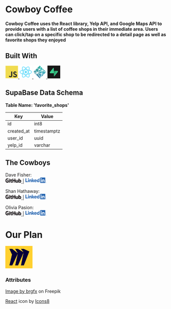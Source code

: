 # Cowboy Coffee

**Cowboy Coffee uses the React library, Yelp API, and Google Maps API to provide users with a list of coffee shops in their immediate area. Users can click/tap on a specific shop to be redirected to a detail page as well as favorite shops they enjoyed**

## Built With
<p align="left">
    <a href="https://developer.mozilla.org/en-US/docs/Web/JavaScript" target="_blank" rel="noreferrer"> 
        <img src="https://raw.githubusercontent.com/devicons/devicon/master/icons/javascript/javascript-original.svg" alt="javascript" width="40" height="40"/>
    </a>
    <a href="https://reactjs.org/" target="_blank" rel="noreferrer">
        <img src="./public/assets/Logos/logo192.png" alt="React logo" width="40" height="40"/>
    </a> 
    <a href="https://www.netlify.com/" target="_blank" rel="noreferrer">
        <img src="./public/assets/Logos/netlify-logo.png" alt="Netlify logo" width="40" height="40"/>
    </a> 
    <a href="https://supabase.com/" target="_blank" rel="noreferrer">
        <img src="./public/assets/Logos/supabase-logo.jpg" alt="Supabase logo" width="40" height="40"/>
    </a> 
</p>

## SupaBase Data Schema

**Table Name: 'favorite_shops'**

Key|Value
--- | ---
id|int8
created_at|timestamptz
user_id|uuid
yelp_id|varchar

## The Cowboys

Dave Fisher: <br>
<a href="https://github.com/davejfish">
    <img src="./public/assets/Logos/GitHub_Logo.png" width="50"/>
</a> | 
<a href="https://www.linkedin.com/in/davefisher88/">
    <img src="./public/assets/Logos/LI-Logo.png" width="65" height="17"/>
</a>

Shan Hathaway: <br>
<a href="https://github.com/Hathaway-Shan">
    <img src="./public/assets/Logos/GitHub_Logo.png" width="50"/>
</a> | 
<a href="https://www.linkedin.com/in/shan-hathaway/">
    <img src="./public/assets/Logos/LI-Logo.png" width="65" height="17"/>
</a>

Olivia Pasion: <br>
<a href="https://github.com/Olivia-Pasion">
    <img src="./public/GitHub_Logo.png" width="50"/>
</a> | 
<a href="https://www.linkedin.com/in/olivia-pasion/">
    <img src="./public/assets/Logos/LI-Logo.png" width="65" height="17"/>
</a>

# Our Plan
<a href="https://miro.com/app/board/uXjVPNAL74I=/?share_link_id=255529463034">
    <img src="./public/assets/Logos/miro-logo.svg" width="85" height="70"/>
</a>

### Attributes

<a href="https://www.freepik.com/free-vector/different-cowboy-hats-set_30163456.htm#query=cartoon%20cowboy%20hats&position=4&from_view=search&track=sph">Image by brgfx</a> on Freepik

<a target="_blank" href="https://icons8.com/icon/wPohyHO_qO1a/react">React</a> icon by <a target="_blank" href="https://icons8.com">Icons8</a>